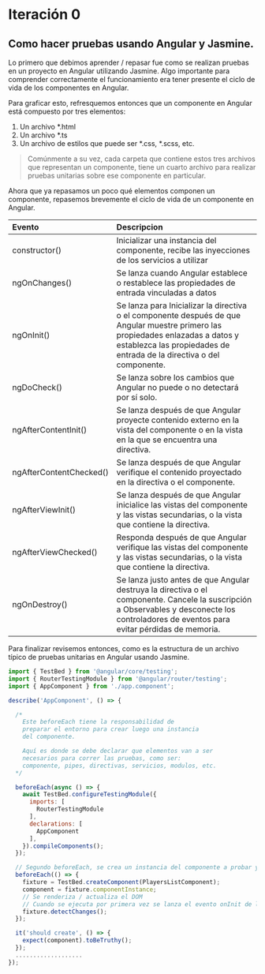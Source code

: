 # Iteración 0 

## Como hacer pruebas usando Angular y Jasmine.

Lo primero que debimos aprender / repasar fue como se realizan pruebas en un proyecto en Angular utilizando Jasmine. Algo importante para comprender correctamente el funcionamiento era tener presente el ciclo de vida de los componentes en Angular. 

Para graficar esto, refresquemos entonces que un componente en Angular está compuesto por tres elementos:
1. Un archivo *.html
2. Un archivo *.ts
3. Un archivo de estilos que puede ser *.css, *.scss, etc.

> Comúnmente a su vez, cada carpeta que contiene estos tres archivos que representan un componente, tiene un cuarto archivo para realizar pruebas unitarias sobre ese componente en particular.

Ahora que ya repasamos un poco qué elementos componen un componente, repasemos brevemente el ciclo de vida de un componente en Angular.

| Evento                  | Descripcion
| :---------------------- | :------------------------------------------------------------------------------ |
| constructor()           | Inicializar una instancia del componente, recibe las inyecciones de los servicios a utilizar |
| ngOnChanges()           | Se lanza cuando Angular establece o restablece las propiedades de entrada vinculadas a datos |
| ngOnInit()              | Se lanza para Inicializar la directiva o el componente después de que Angular muestre primero las propiedades enlazadas a datos y establezca las propiedades de entrada de la directiva o del componente.|
| ngDoCheck()             | Se lanza sobre los cambios que Angular no puede o no detectará por sí solo.|
| ngAfterContentInit()    | Se lanza después de que Angular proyecte contenido externo en la vista del componente o en la vista en la que se encuentra una directiva. |
| ngAfterContentChecked() | Se lanza después de que Angular verifique el contenido proyectado en la directiva o el componente. |
| ngAfterViewInit()       | Se lanza después de que Angular inicialice las vistas del componente y las vistas secundarias, o la vista que contiene la directiva. |
| ngAfterViewChecked()    | Responda después de que Angular verifique las vistas del componente y las vistas secundarias, o la vista que contiene la directiva.  |
| ngOnDestroy()           | Se lanza justo antes de que Angular destruya la directiva o el componente. Cancele la suscripción a Observables y desconecte los controladores de eventos para evitar pérdidas de memoria. |


Para finalizar revisemos entonces, como es la estructura de un archivo típico de pruebas unitarias en Angular usando Jasmine.


```js
import { TestBed } from '@angular/core/testing';
import { RouterTestingModule } from '@angular/router/testing';
import { AppComponent } from './app.component';

describe('AppComponent', () => {

  /*  
    Este beforeEach tiene la responsabilidad de
    preparar el entorno para crear luego una instancia
    del componente.

    Aquí es donde se debe declarar que elementos van a ser
    necesarios para correr las pruebas, como ser:
    componente, pipes, directivas, servicios, modulos, etc. 
  */

  beforeEach(async () => {
    await TestBed.configureTestingModule({
      imports: [
        RouterTestingModule
      ],
      declarations: [
        AppComponent
      ],
    }).compileComponents();
  });

  // Segundo beforeEach, se crea un instancia del componente a probar y se renderiza el DOM
  beforeEach(() => {
    fixture = TestBed.createComponent(PlayersListComponent);
    component = fixture.componentInstance;
    // Se renderiza / actualiza el DOM 
    // Cuando se ejecuta por primera vez se lanza el evento onInit de los componentes.
    fixture.detectChanges();
  });

  it('should create', () => {
    expect(component).toBeTruthy();
  });
  ...................  
});
```